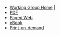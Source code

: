 * [Working Group Home](https://libereurope.eu/working-group/liber-citizen-science-working-group/) |
* [PDF](https://cs4rl.github.io/viewer/9788794233590-cs4rl-skilling-v1-screen.pdf)  
* [Paged Web](https://vivliostyle.vercel.app/#src=https://raw.githubusercontent.com/cs4rl/guide/main/uhtml/index.html&bookMode=true)
* [eBook](https://cs4rl.github.io/viewer/citizen-science-skilling-for-library-staff-researchers-and-the-public.epub)
* [Print-on-demand](files/formats.md)

<!--

* Language

  * [English](/)
  * [Portuguese](report/translation.md)
  * [Spanish](report/translation.md)
  * [Italian](report/translation.md)

 -->
